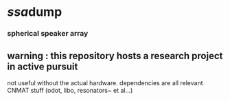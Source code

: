 # ***ssa***dump
### spherical speaker array

## warning : this repository hosts a research project in active pursuit

not useful without the actual hardware. dependencies are all relevant CNMAT stuff (odot, libo, resonators~ et al...)